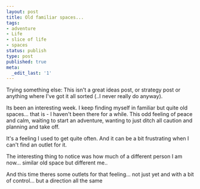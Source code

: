 ```yaml
---
layout: post
title: Old familiar spaces...
tags:
- adventure
- Life
- slice of life
- spaces
status: publish
type: post
published: true
meta:
  _edit_last: '1'
---
```

Trying something else: This isn't a great ideas post, or strategy post or anything where I've got it all sorted (..I never really do anyway).

Its been an interesting week. I keep finding myself in familiar but quite old spaces... that is - I haven't been there for a while. This odd feeling of peace and calm, waiting to start an adventure, wanting to just ditch all caution and planning and take off.

It's a feeling I used to get quite often. And it can be a bit frustrating when I can't find an outlet for it.

The interesting thing to notice was how much of a different person I am now... similar old space but different me..

And this time theres some outlets for that feeling... not just yet and with a bit of control... but a direction all the same
